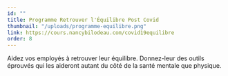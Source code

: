 ```yaml
---
id: ""
title: Programme Retrouver l'Équilibre Post Covid
thumbnail: "/uploads/programme-equilibre.png"
link: https://cours.nancybilodeau.com/covid19equilibre
order: 8
---
```


Aidez vos employés à retrouver leur équilibre. Donnez-leur des outils éprouvés qui les aideront autant du côté de la santé mentale que physique.

